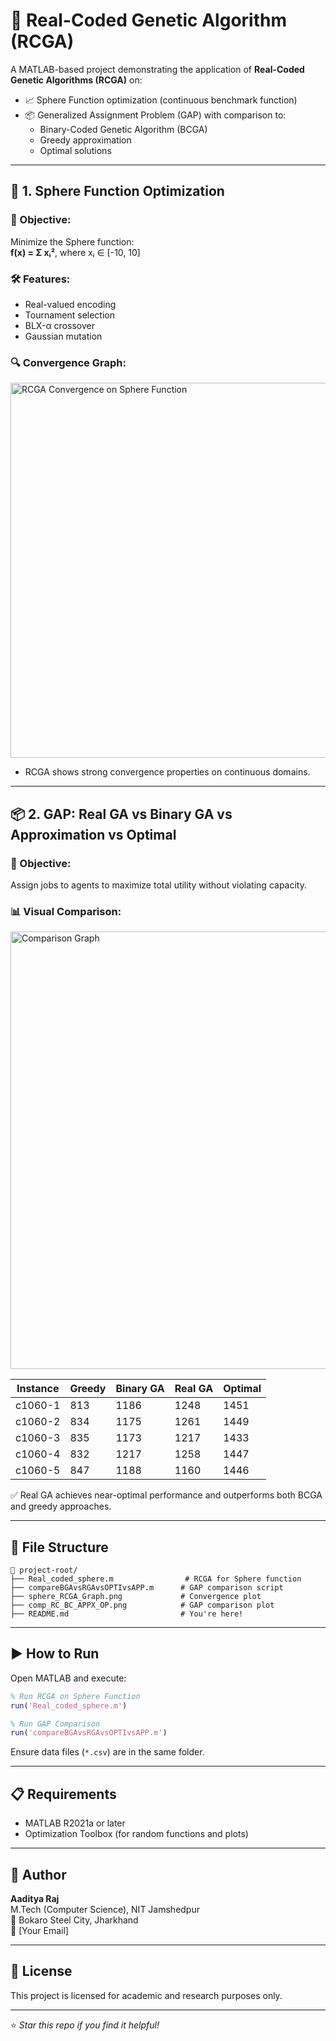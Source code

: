 # 🚀 Real-Coded Genetic Algorithm (RCGA)

A MATLAB-based project demonstrating the application of **Real-Coded Genetic Algorithms (RCGA)** on:

- 📈 Sphere Function optimization (continuous benchmark function)
- 📦 Generalized Assignment Problem (GAP) with comparison to:
  - Binary-Coded Genetic Algorithm (BCGA)
  - Greedy approximation
  - Optimal solutions

---

## 🧠 1. Sphere Function Optimization

### 🎯 Objective:
Minimize the Sphere function:  
**f(x) = Σ xᵢ²**, where xᵢ ∈ [-10, 10]

### 🛠️ Features:
- Real-valued encoding
- Tournament selection
- BLX-α crossover
- Gaussian mutation

### 🔍 Convergence Graph:
<img src="sphere_RCGA_Graph.png" alt="RCGA Convergence on Sphere Function" width="600"/>

- RCGA shows strong convergence properties on continuous domains.

---

## 📦 2. GAP: Real GA vs Binary GA vs Approximation vs Optimal

### 🧩 Objective:
Assign jobs to agents to maximize total utility without violating capacity.

### 📊 Visual Comparison:
<img src="comp_RC_BC_APPX_OP.png" alt="Comparison Graph" width="700"/>

| Instance | Greedy | Binary GA | Real GA | Optimal |
|----------|--------|-----------|---------|---------|
| c1060-1  | 813    | 1186      | 1248    | 1451    |
| c1060-2  | 834    | 1175      | 1261    | 1449    |
| c1060-3  | 835    | 1173      | 1217    | 1433    |
| c1060-4  | 832    | 1217      | 1258    | 1447    |
| c1060-5  | 847    | 1188      | 1160    | 1446    |

✅ Real GA achieves near-optimal performance and outperforms both BCGA and greedy approaches.

---

## 📂 File Structure

```
📁 project-root/
├── Real_coded_sphere.m                # RCGA for Sphere function
├── compareBGAvsRGAvsOPTIvsAPP.m      # GAP comparison script
├── sphere_RCGA_Graph.png             # Convergence plot
├── comp_RC_BC_APPX_OP.png            # GAP comparison plot
├── README.md                         # You're here!
```

---

## ▶️ How to Run

Open MATLAB and execute:

```matlab
% Run RCGA on Sphere Function
run('Real_coded_sphere.m')

% Run GAP Comparison
run('compareBGAvsRGAvsOPTIvsAPP.m')
```

Ensure data files (`*.csv`) are in the same folder.

---

## 📋 Requirements

- MATLAB R2021a or later
- Optimization Toolbox (for random functions and plots)

---

## 👤 Author

**Aaditya Raj**  
M.Tech (Computer Science), NIT Jamshedpur  
📍 Bokaro Steel City, Jharkhand  
📧 [Your Email]

---

## 🪪 License

This project is licensed for academic and research purposes only.

---

⭐ *Star this repo if you find it helpful!*
